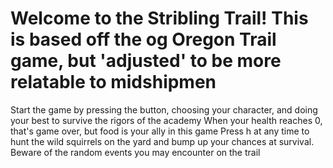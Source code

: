 # Welcome to the Stribling Trail! This is based off the og Oregon Trail game, but 'adjusted' to be more relatable to midshipmen 
Start the game by pressing the button, choosing your character, and doing your best to survive the rigors of the academy 
When your health reaches 0, that's game over, but food is your ally in this game 
Press h at any time to hunt the wild squirrels on the yard and bump up your chances at survival.
Beware of the random events you may encounter on the trail
